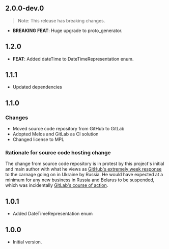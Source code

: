 ## 2.0.0-dev.0

> Note: This release has breaking changes.

 - **BREAKING** **FEAT**: Huge upgrade to proto_generator.

## 1.2.0

 - **FEAT**: Added dateTime to DateTimeRepresentation enum.

## 1.1.1

- Updated dependencies

## 1.1.0

### Changes
- Moved source code repository from GitHub to GitLab
- Adopted Melos and GitLab as CI solution
- Changed license to MPL

### Rationale for source code hosting change

The change from source code repository is in protest by this project's initial and main author with what he views as [GitHub's extremely week response](https://github.blog/2022-03-02-our-response-to-the-war-in-ukraine/) to the carnage going on in Ukraine by Russia. He would have expected at a minimum for any new business in Russia and Belarus to be suspended, which was incidentally [GitLab's course of action](https://about.gitlab.com/blog/2022/03/11/gitlab-actions-to-date-regarding-russian-invasion-of-ukraine/#suspending-new-business-in-russia-and-belarus).


## 1.0.1
- Added DateTimeRepresentation enum

## 1.0.0

- Initial version.
